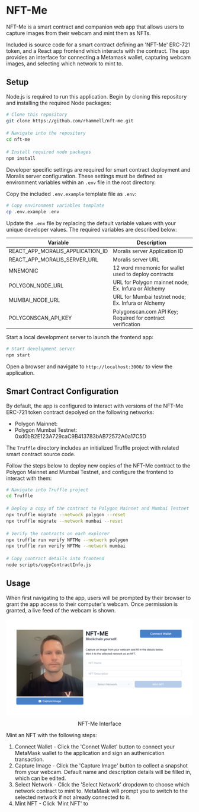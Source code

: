# NFT-Me
NFT-Me is a smart contract and companion web app that allows users to capture images from their webcam and mint them as NFTs. 

Included is source code for a smart contract defining an 'NFT-Me' ERC-721 token, and a React app frontend which interacts with the contract. The app provides an interface for connecting a Metamask wallet, capturing webcam images, and selecting which network to mint to.

## Setup
Node.js is required to run this application. Begin by cloning this repository and installing the required Node packages: 

```bash
# Clone this repository
git clone https://github.com/rhammell/nft-me.git

# Navigate into the repository
cd nft-me

# Install required node packages
npm install
```

Developer specific settings are required for smart contract deployment and Moralis server configuration. These settings must be defined as environment variables within an `.env` file in the root directory.

Copy the included `.env.example` template file as `.env`: 

```bash
# Copy environment variables template
cp .env.example .env
```

Update the `.env` file by replacing the default variable values with your unique developer values. The required variables are described below: 

| Variable                          | Description                                                            |
|-----------------------------------|------------------------------------------------------------------------|
| REACT_APP_MORALIS_APPLICATION_ID  | Moralis server Application ID                                          |
| REACT_APP_MORALIS_SERVER_URL      | Moralis server URL                                                     |
| MNEMONIC                          | 12 word mnemonic for wallet used to deploy contracts                   |
| POLYGON_NODE_URL                  | URL for Polygon mainnet node; Ex. Infura or Alchemy                    |
| MUMBAI_NODE_URL                   | URL for Mumbai testnet node; Ex. Infura or Alchemy                     |
| POLYGONSCAN_API_KEY               | Polygonscan.com API Key; Required for contract verification            |

Start a local development server to launch the frontend app:

```bash
# Start development server
npm start
```

Open a browser and navigate to `http://localhost:3000/` to view the application.

## Smart Contract Configuration

By default, the app is configured to interact with versions of the NFT-Me ERC-721 token contract depolyed on the following networks: 
- Polygon Mainnet: 
- Polygon Mumbai Testnet: 0xd0bB2E123A729caC9B413783bAB72572A0a17C5D

The `Truffle` directory includes an initialized Truffle project with related smart contract source code. 

Follow the steps below to deploy new copies of the NFT-Me contract to the Polygon Mainnet and Mumbai Testnet, and configure the frontend to interact with them:

```bash
# Navigate into Truffle project 
cd Truffle

# Deploy a copy of the contract to Polygon Mainnet and Mumbai Testnet
npx truffle migrate --network polygon --reset
npx truffle migrate --network mumbai --reset

# Verify the contracts on each explorer
npx truffle run verify NFTMe --network polygon
npx truffle run verify NFTMe --network mumbai

# Copy contract details into frontend 
node scripts/copyContractInfo.js
```

## Usage

When first navigating to the app, users will be prompted by their browser to grant the app access to their computer's webcam. Once permission is granted, a live feed of the webcam is shown. 

<div align="center">
  <img align="center" src="img/interface.png" width="600">
  <p>NFT-Me Interface<p>
</div>

Mint an NFT with the following steps:

1. Connect Wallet - Click the 'Connet Wallet' button to connect your MetaMask wallet to the application and sign an authenication transaction.
2. Capture Image - Click the 'Capture Image' button to collect a snapshot from your webcam. Default name and description details will be filled in, which can be edited.
3. Select Network - Click the 'Select Network' dropdown to choose which network contract to mint to. MetaMask will prompt you to switch to the selected network if not already connected to it. 
4. Mint NFT - Click 'Mint NFT' to 

